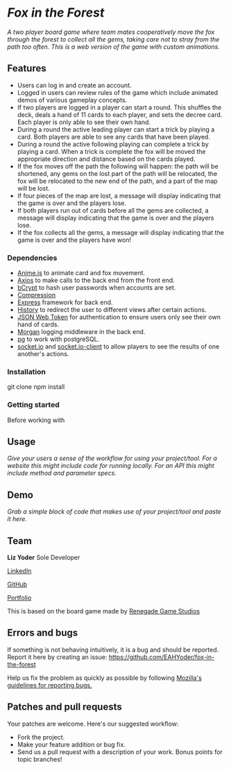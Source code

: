 # *Fox in the Forest*

*A two player board game where team mates cooperatively move the fox through the forest to collect all the gems, taking care not to stray from the path too often.  This is a web version of the game with custom animations.* 

## Features
- Users can log in and create an account.
- Logged in users can review rules of the game which include animated demos of various gameplay concepts.
- If two players are logged in a player can start a round.  This shuffles the deck, deals a hand of 11 cards to each player, and sets the decree card.  Each player is only able to see their own hand.
- During a round the active leading player can start a trick by playing a card.  Both players are able to see any cards that have been played.
- During a round the active following playing can complete a trick by playing a card.  When a trick is complete the fox will be moved the appropriate direction and distance based on the cards played.
- If the fox moves off the path the following will happen: the path will be shortened, any gems on the lost part of the path will be relocated, the fox will be relocated to the new end of the path, and a part of the map will be lost.
- If four pieces of the map are lost, a message will display indicating that the game is over and the players lose.
- If both players run out of cards before all the gems are collected, a message will display indicating that the game is over and the players lose.
- If the fox collects all the gems, a message will display indicating that the game is over and the players have won!

### Dependencies

- [Anime.js](https://animejs.com/) to animate card and fox movement.
- [Axios](https://axios-http.com/docs/intro) to make calls to the back end from the front end.
- [bCrypt](https://www.npmjs.com/package/bcrypt) to hash user passwords when accounts are set.
- [Compression](https://www.npmjs.com/package/compression)
- [Express](https://expressjs.com/) framework for back end.
- [History](https://www.npmjs.com/package/history) to redirect the user to different views after certain actions.
- [JSON Web Token](https://www.npmjs.com/package/jsonwebtoken) for authentication to ensure users only see their own hand of cards.
- [Morgan](https://expressjs.com/en/resources/middleware/morgan.html) logging middleware in the back end.
- [pg](https://www.npmjs.com/package/pg) to work with postgreSQL.
- [socket.io](https://socket.io/) and [socket.io-client](https://socket.io/docs/v4/client-api/) to allow players to see the results of one another's actions.

### Installation

git clone 
npm install

### Getting started

Before working with 

## Usage

*Give your users a sense of the workflow for using your project/tool.*
*For a website this might include code for running locally.*
*For an API this might include method and parameter specs.*

## Demo

*Grab a simple block of code that makes use of your project/tool and paste it here.*

## Team

**Liz Yoder** Sole Developer

[LinkedIn](https://www.linkedin.com/in/alston-white/)

[GitHub](https://github.com/EAHYoder)

[Portfolio](liz-yoder.netlify.app/)

This is based on the board game made by [Renegade Game Studios](https://renegadegamestudios.com/fox-in-the-forest-duet/)

## Errors and bugs

If something is not behaving intuitively, it is a bug and should be reported.
Report it here by creating an issue: https://github.com/EAHYoder/fox-in-the-forest

Help us fix the problem as quickly as possible by following [Mozilla's guidelines for reporting bugs.](https://developer.mozilla.org/en-US/docs/Mozilla/QA/Bug_writing_guidelines#General_Outline_of_a_Bug_Report)

## Patches and pull requests

Your patches are welcome. Here's our suggested workflow:
 
* Fork the project.
* Make your feature addition or bug fix.
* Send us a pull request with a description of your work. Bonus points for topic branches!
